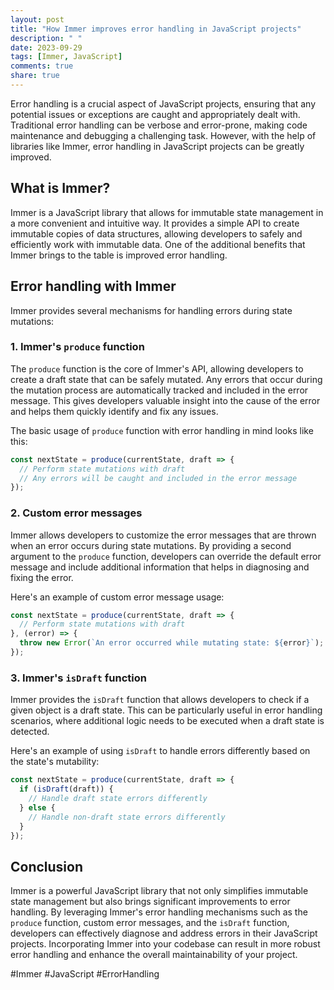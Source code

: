 ```yaml
---
layout: post
title: "How Immer improves error handling in JavaScript projects"
description: " "
date: 2023-09-29
tags: [Immer, JavaScript]
comments: true
share: true
---
```


Error handling is a crucial aspect of JavaScript projects, ensuring that any potential issues or exceptions are caught and appropriately dealt with. Traditional error handling can be verbose and error-prone, making code maintenance and debugging a challenging task. However, with the help of libraries like Immer, error handling in JavaScript projects can be greatly improved.

## What is Immer?

Immer is a JavaScript library that allows for immutable state management in a more convenient and intuitive way. It provides a simple API to create immutable copies of data structures, allowing developers to safely and efficiently work with immutable data. One of the additional benefits that Immer brings to the table is improved error handling.

## Error handling with Immer

Immer provides several mechanisms for handling errors during state mutations:

### 1. Immer's `produce` function

The `produce` function is the core of Immer's API, allowing developers to create a draft state that can be safely mutated. Any errors that occur during the mutation process are automatically tracked and included in the error message. This gives developers valuable insight into the cause of the error and helps them quickly identify and fix any issues.

The basic usage of `produce` function with error handling in mind looks like this:

```javascript
const nextState = produce(currentState, draft => {
  // Perform state mutations with draft
  // Any errors will be caught and included in the error message
});
```

### 2. Custom error messages

Immer allows developers to customize the error messages that are thrown when an error occurs during state mutations. By providing a second argument to the `produce` function, developers can override the default error message and include additional information that helps in diagnosing and fixing the error.

Here's an example of custom error message usage:

```javascript
const nextState = produce(currentState, draft => {
  // Perform state mutations with draft
}, (error) => {
  throw new Error(`An error occurred while mutating state: ${error}`);
});
```

### 3. Immer's `isDraft` function

Immer provides the `isDraft` function that allows developers to check if a given object is a draft state. This can be particularly useful in error handling scenarios, where additional logic needs to be executed when a draft state is detected.

Here's an example of using `isDraft` to handle errors differently based on the state's mutability:

```javascript
const nextState = produce(currentState, draft => {
  if (isDraft(draft)) {
    // Handle draft state errors differently
  } else {
    // Handle non-draft state errors differently
  }
});
```

## Conclusion

Immer is a powerful JavaScript library that not only simplifies immutable state management but also brings significant improvements to error handling. By leveraging Immer's error handling mechanisms such as the `produce` function, custom error messages, and the `isDraft` function, developers can effectively diagnose and address errors in their JavaScript projects. Incorporating Immer into your codebase can result in more robust error handling and enhance the overall maintainability of your project.

#Immer #JavaScript #ErrorHandling